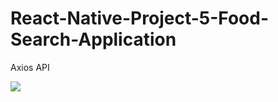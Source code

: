 # React-Native-Project-5-Food-Search-Application
Axios API



![](https://github.com/DonaldKien/React-Native-Project-5-Food-Search-Application/blob/master/React-Native-Project-5-Food-Search-Application.gif)
